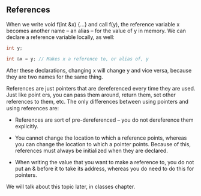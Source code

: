 ## References

When we write void f(int &x) {...} and call f(y), the reference variable x becomes
another name – an alias – for the value of y in memory. We can declare a reference variable
locally, as well:
```cpp
int y;

int &x = y; // Makes x a reference to, or alias of, y
```
After these declarations, changing x will change y and vice versa, because they are two names
for the same thing.

References are just pointers that are dereferenced every time they are used. Just like point­
ers, you can pass them around, return them, set other references to them, etc. The only
diﬀerences between using pointers and using references are:

-	 References are sort of pre-dereferenced – you do not dereference them explicitly.


-	 You cannot change the location to which a reference points, whereas you can change
the location to which a pointer points. Because of this, references must always be
initialized when they are declared.


-	 When writing the value that you want to make a reference to, you do not put an &
before it to take its address, whereas you do need to do this for pointers.


We will talk about this topic later, in classes chapter.
